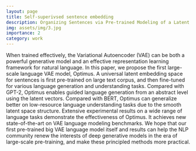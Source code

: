 ```yaml
---
layout: page
title: Self-superivsed sentence embedding
description: Organizing Sentences via Pre-trained Modeling of a Latent Space
img: assets/img/3.jpg
importance: 2
category: work
---
```


When trained effectively, the Variational Autoencoder (VAE) can be both a powerful generative model and an effective representation learning framework for natural language. In this paper, we propose the first large-scale language VAE model, Optimus. A universal latent embedding space for sentences is first pre-trained on large text corpus, and then fine-tuned for various language generation and understanding tasks. Compared with GPT-2, Optimus enables guided language generation from an abstract level using the latent vectors. Compared with BERT, Optimus can generalize better on low-resource language understanding tasks due to the smooth latent space structure. Extensive experimental results on a wide range of language tasks demonstrate the effectiveness of Optimus. It achieves new state-of-the-art on VAE language modeling benchmarks. We hope that our first pre-trained big VAE language model itself and results can help the NLP community renew the interests of deep generative models in the era of large-scale pre-training, and make these principled methods more practical.
